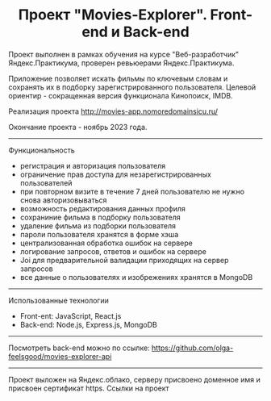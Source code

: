 <h1 align="center">Проект "Movies-Explorer". Front-end и Back-end</h1>

Проект выполнен в рамках обучения на курсе "Веб-разработчик" Яндекс.Практикума, проверен ревьюерами Яндекс.Практикума.

Приложение позволяет искать фильмы по ключевым словам и сохранять их в подборку зарегистрированного пользователя. Целевой ориентир - сокращенная версия функционала Кинопоиск, IMDB.

Реализация проекта http://movies-app.nomoredomainsicu.ru/

Окончание проекта - ноябрь 2023 года.

********
Функциональность

* регистрация и авторизация пользователя
* ограничение прав доступа для незарегистрированных пользователей
* при повторном визите в течение 7 дней пользователю не нужно снова авторизовываться
* возможность редактирования данных профиля
* сохраниние фильма в подборку пользователя
* удаление фильма из подборки пользователя
* пароли пользователя хранятся в форме хэша
* централизованная обработка ошибок на сервере
* логирование запросов, ответов и ошибок на сервере
* Joi для предварительной валидации приходящих на сервер запросов
* все данные о пользователях и изобрежениях хранятся в MongoDB

********
Использованные технологии

* Front-ent: JavaScript, React.js
* Back-end: Node.js, Express.js, MongoDB

*******
Посмотреть back-end можно по ссылке: https://github.com/olga-feelsgood/movies-explorer-api

*****
Проект выложен на Яндекс.облако, серверу присвоено доменное имя и присвоен сертификат https.
Ссылки на проект